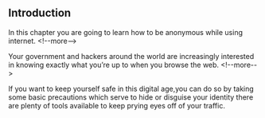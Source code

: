 
## Introduction

In this chapter you are going to learn how to be anonymous while using internet. &lt;!--more--&gt;

Your government and hackers around the world are increasingly interested in knowing exactly what you’re up to when you browse the web.
&lt;!--more--&gt;

If you want to keep yourself safe in this digital age,you can do so by taking some basic precautions which serve to hide or disguise your identity there are plenty of tools available to keep prying eyes off of your traffic.
